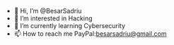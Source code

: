 - 👋 Hi, I’m @BesarSadriu
- 👀 I’m interested in Hacking
- 🌱 I’m currently learning Cybersecurity
- 📫 How to reach me PayPal:besarsadriu@gmail.com

<!---
BesarSadriu/BesarSadriu is a ✨ special ✨ repository because its `README.md` (this file) appears on your GitHub profile.
You can click the Preview link to take a look at your changes.
--->
